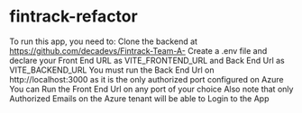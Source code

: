 # fintrack-refactor
To run this app, you need to:
Clone the backend at https://github.com/decadevs/Fintrack-Team-A-
Create a .env file and declare your Front End URL as VITE_FRONTEND_URL and Back End Url as VITE_BACKEND_URL
You must run the Back End Url on http://localhost:3000 as it is the only authorized port configured on Azure
You can Run the Front End Url on any port of your choice
Also note that only Authorized Emails on the Azure tenant will be able to Login to the App
